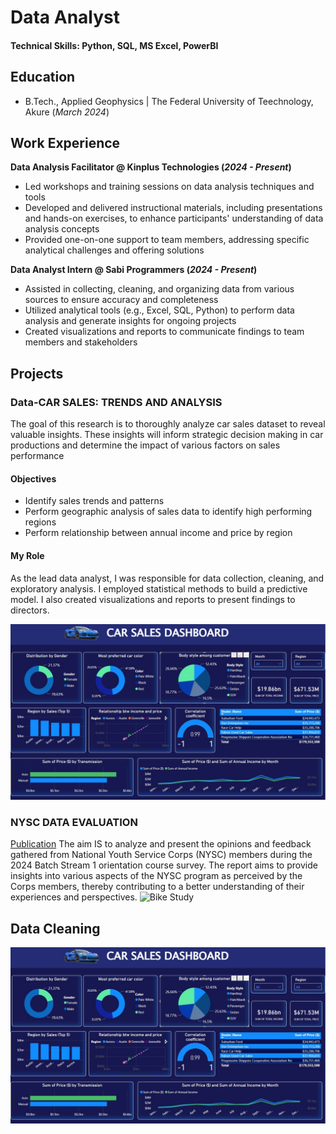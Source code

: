 # Data Analyst

#### Technical Skills: Python, SQL, MS Excel, PowerBI

## Education 			        		
- B.Tech., Applied Geophysics | The Federal University of Teechnology, Akure (_March 2024_)

## Work Experience
**Data Analysis Facilitator @ Kinplus Technologies (_2024 - Present_)**
- Led workshops and training sessions on data analysis techniques and tools
- Developed and delivered instructional materials, including presentations and hands-on exercises, to enhance participants' understanding of data analysis concepts
- Provided one-on-one support to team members, addressing specific analytical challenges and offering solutions

**Data Analyst Intern @ Sabi Programmers (_2024 - Present_)**
- Assisted in collecting, cleaning, and organizing data from various sources to ensure accuracy and completeness
- Utilized analytical tools (e.g., Excel, SQL, Python) to perform data analysis and generate insights for ongoing projects
- Created visualizations and reports to communicate findings to team members and stakeholders
## Projects
### Data-CAR SALES: TRENDS AND ANALYSIS
The goal of this research is to thoroughly analyze car sales dataset to reveal valuable insights. These insights will inform strategic decision making in car productions and determine the impact of various factors on sales performance 
#### Objectives
- Identify sales trends and patterns
- Perform geographic analysis of sales data to identify high performing regions
- Perform relationship between annual income and price by region
#### My Role
As the lead data analyst, I was responsible for data collection, cleaning, and exploratory analysis. I employed statistical methods to build a predictive model. I also created visualizations and reports to present findings to directors.

![dashboard](DASHBOARD.jpg)

### NYSC DATA EVALUATION
[Publication](https://www.mdpi.com/1424-8220/22/11/4240)
The aim IS to analyze and present the opinions and feedback gathered from National Youth Service Corps (NYSC) members during the 2024 Batch Stream 1 orientation course survey. The report aims to provide insights into various aspects of the NYSC program as perceived by the Corps members, thereby contributing to a better understanding of their experiences and perspectives.
![Bike Study](/assets/img/bike_study.jpeg)

## Data Cleaning
![cleaning](DASHBOARD.jpg)



